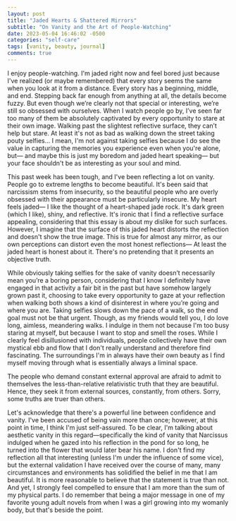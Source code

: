 ```yaml
---
layout: post
title: "Jaded Hearts & Shattered Mirrors"
subtitle: "On Vanity and the Art of People-Watching"
date: 2023-05-04 16:46:02 -0500
categories: "self-care"
tags: [vanity, beauty, journal]
comments: true
---
```

I enjoy people-watching. I'm jaded right now and feel bored just because I've realized (or maybe remembered) that every story seems the same when you look at it from a distance. Every story has a beginning, middle, and end. Stepping back far enough from anything at all, the details become fuzzy. But even though we’re clearly not that special or interesting, we’re still so obsessed with ourselves. When I watch people go by, I’ve seen far too many of them be absolutely captivated by every opportunity to stare at their own image. Walking past the slightest reflective surface, they can’t help but stare. At least it's not as bad as walking down the street taking pouty selfies… I mean, I'm not against taking selfies because I do see the value in capturing the memories you experience even when you're alone, but— and maybe this is just my boredom and jaded heart speaking— but your face shouldn't be as interesting as your soul and mind.<!-- more -->

This past week has been tough, and I've been reflecting a lot on vanity. People go to extreme lengths to become beautiful. It's been said that narcissism stems from insecurity, so the beautiful people who are overly obsessed with their appearance must be particularly insecure. My heart feels jaded— I like the thought of a heart-shaped jade rock. It's dark green (which I like), shiny, and reflective. It's ironic that I find a reflective surface appealing, considering that this essay is about my dislike for such surfaces. However, I imagine that the surface of this jaded heart distorts the reflection and doesn't show the true image. This is true for almost any mirror, as our own perceptions can distort even the most honest reflections— At least the jaded heart is honest about it. There's no pretending that it presents an objective truth.

While obviously taking selfies for the sake of vanity doesn’t necessarily mean you’re a boring person, considering that I know I definitely have engaged in that activity a fair bit in the past but have somehow largely grown past it, choosing to take every opportunity to gaze at your reflection when walking both shows a kind of disinterest in where you’re going and where you are. Taking selfies slows down the pace of a walk, so the end goal must not be that urgent. Though, as my friends would tell you, I do love long, aimless, meandering walks. I indulge in them not because I'm too busy staring at myself, but because I want to stop and smell the roses. While I clearly feel disillusioned with individuals, people collectively have their own mystical ebb and flow that I don't really understand and therefore find fascinating. The surroundings I'm in always have their own beauty as I find myself moving through what is essentially always a liminal space.

The people who demand constant external approval are afraid to admit to themselves the less-than-relative relativistic truth that they are beautiful. Hence, they seek it from external sources, constantly, from others. Sorry, some truths are truer than others.

Let's acknowledge that there's a powerful line between confidence and vanity. I've been accused of being vain more than once; however, at this point in time, I think I'm just self-assured. To be clear, I'm talking about aesthetic vanity in this regard—specifically the kind of vanity that Narcissus indulged when he gazed into his reflection in the pond for so long, he turned into the flower that would later bear his name. I don't find my reflection all that interesting (unless I'm under the influence of some vice), but the external validation I have received over the course of many, many circumstances and environments has solidified the belief in me that I am beautiful. It is more reasonable to believe that the statement is true than not. And yet, I strongly feel compelled to ensure that I am more than the sum of my physical parts. I do remember that being a major message in one of my favorite young adult novels from when I was a girl growing into my womanly body, but that's beside the point.
